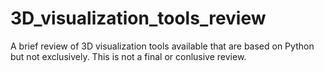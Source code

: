 # 3D_visualization_tools_review
A brief review of 3D visualization tools available that are based on Python but not exclusively. This is not a final or conlusive review.
